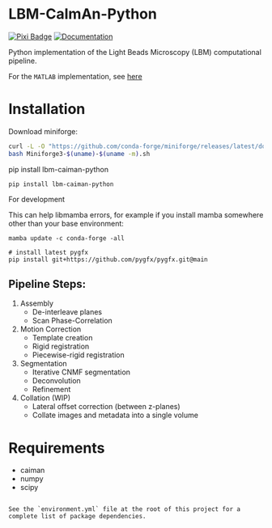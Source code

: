 # LBM-CaImAn-Python

[![Pixi Badge](https://img.shields.io/endpoint?url=https://raw.githubusercontent.com/prefix-dev/pixi/main/assets/badge/v0.json)](https://pixi.sh) [![Documentation](https://img.shields.io/badge/%20Docs-1f425f.svg)](https://millerbrainobservatory.github.io/LBM-CaImAn-Python/)

Python implementation of the Light Beads Microscopy (LBM) computational pipeline.

For the `MATLAB` implementation, see [here](https://github.com/MillerBrainObservatory/LBM-CaImAn-MATLAB/)

# Installation

Download miniforge:

```bash
curl -L -O "https://github.com/conda-forge/miniforge/releases/latest/download/Miniforge3-$(uname)-$(uname -m).sh"
bash Miniforge3-$(uname)-$(uname -m).sh

```
pip install lbm-caiman-python
```
pip install lbm-caiman-python
```

For development


This can help libmamba errors, for example if you install mamba somewhere other than your base environment:
```
mamba update -c conda-forge -all

# install latest pygfx
pip install git+https://github.com/pygfx/pygfx.git@main
```


## Pipeline Steps:

1. Assembly
    - De-interleave planes
    - Scan Phase-Correlation
2. Motion Correction
    - Template creation
    - Rigid registration
    - Piecewise-rigid registration
3. Segmentation
    - Iterative CNMF segmentation
    - Deconvolution
    - Refinement
4. Collation (WIP)
    - Lateral offset correction (between z-planes)
    - Collate images and metadata into a single volume

# Requirements

- caiman
- numpy
- scipy

```{note}

See the `environment.yml` file at the root of this project for a complete list of package dependencies.

```
